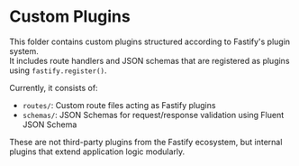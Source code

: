 # Custom Plugins 

This folder contains custom plugins structured according to Fastify's plugin system.  
It includes route handlers and JSON schemas that are registered as plugins using `fastify.register()`.

Currently, it consists of:

- `routes/`: Custom route files acting as Fastify plugins
- `schemas/`: JSON Schemas for request/response validation using Fluent JSON Schema

These are not third-party plugins from the Fastify ecosystem, but internal plugins that extend application logic modularly.
